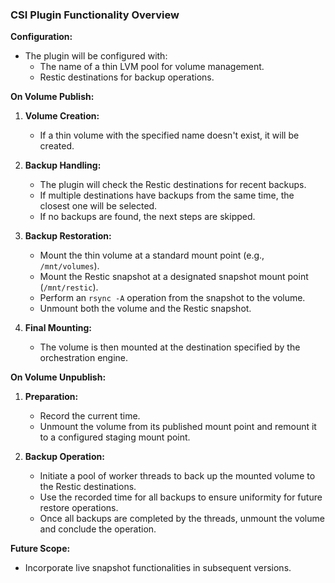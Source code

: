 ### CSI Plugin Functionality Overview

**Configuration:**
- The plugin will be configured with:
  - The name of a thin LVM pool for volume management.
  - Restic destinations for backup operations.

**On Volume Publish:**
1. **Volume Creation:**
   - If a thin volume with the specified name doesn't exist, it will be created.

2. **Backup Handling:**
   - The plugin will check the Restic destinations for recent backups.
   - If multiple destinations have backups from the same time, the closest one will be selected.
   - If no backups are found, the next steps are skipped.

3. **Backup Restoration:**
   - Mount the thin volume at a standard mount point (e.g., `/mnt/volumes`).
   - Mount the Restic snapshot at a designated snapshot mount point (`/mnt/restic`).
   - Perform an `rsync -A` operation from the snapshot to the volume.
   - Unmount both the volume and the Restic snapshot.

4. **Final Mounting:**
   - The volume is then mounted at the destination specified by the orchestration engine.

**On Volume Unpublish:**
1. **Preparation:**
   - Record the current time.
   - Unmount the volume from its published mount point and remount it to a configured staging mount point.

2. **Backup Operation:**
   - Initiate a pool of worker threads to back up the mounted volume to the Restic destinations.
   - Use the recorded time for all backups to ensure uniformity for future restore operations.
   - Once all backups are completed by the threads, unmount the volume and conclude the operation.

**Future Scope:**
- Incorporate live snapshot functionalities in subsequent versions.
